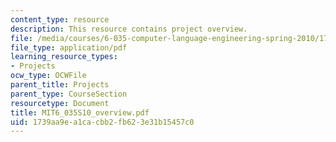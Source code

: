 ```yaml
---
content_type: resource
description: This resource contains project overview.
file: /media/courses/6-035-computer-language-engineering-spring-2010/1739aa9ea1cacbb2fb623e31b15457c0_MIT6_035S10_overview.pdf
file_type: application/pdf
learning_resource_types:
- Projects
ocw_type: OCWFile
parent_title: Projects
parent_type: CourseSection
resourcetype: Document
title: MIT6_035S10_overview.pdf
uid: 1739aa9e-a1ca-cbb2-fb62-3e31b15457c0
---
```


